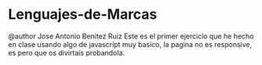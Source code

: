 # Lenguajes-de-Marcas
@author Jose Antonio Benitez Ruiz
Este es el primer ejercicio que he hecho en clase usando algo de javascript muy basico, la pagina no es responsive, es pero que os divirtais probandola.
